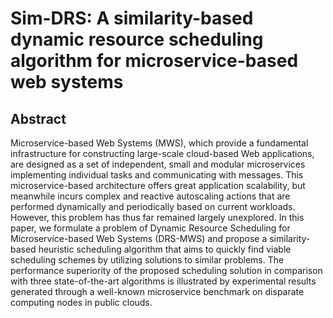 # Sim-DRS: A similarity-based dynamic resource scheduling algorithm for microservice-based web systems
## Abstract

Microservice-based Web Systems (MWS), which provide a fundamental infrastructure for constructing large-scale cloud-based Web applications, are designed as a set of independent, small and modular microservices implementing individual tasks and communicating with messages. This microservice-based architecture offers great application scalability, but meanwhile incurs complex and reactive autoscaling actions that are performed dynamically and periodically based on current workloads. However, this problem has thus far remained largely unexplored. In this paper, we formulate a problem of Dynamic Resource Scheduling for Microservice-based Web Systems (DRS-MWS) and propose a similarity-based heuristic scheduling algorithm that aims to quickly find viable scheduling schemes by utilizing solutions to similar problems. The performance superiority of the proposed scheduling solution in comparison with three state-of-the-art algorithms is illustrated by experimental results generated through a well-known microservice benchmark on disparate computing nodes in public clouds.
